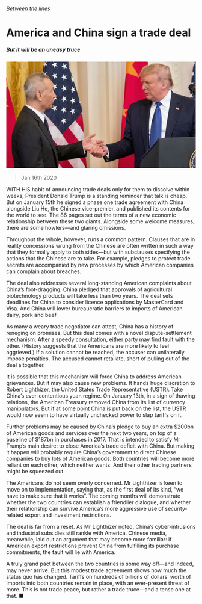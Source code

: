 ###### Between the lines

# America and China sign a trade deal 

##### But it will be an uneasy truce 

![image](images/20200118_FNP503.jpg) 

> Jan 16th 2020 

WITH HIS habit of announcing trade deals only for them to dissolve within weeks, President Donald Trump is a standing reminder that talk is cheap. But on January 15th he signed a phase one trade agreement with China alongside Liu He, the Chinese vice-premier, and published its contents for the world to see. The 86 pages set out the terms of a new economic relationship between these two giants. Alongside some welcome measures, there are some howlers—and glaring omissions.

Throughout the whole, however, runs a common pattern. Clauses that are in reality concessions wrung from the Chinese are often written in such a way that they formally apply to both sides—but with subclauses specifying the actions that the Chinese are to take. For example, pledges to protect trade secrets are accompanied by new processes by which American companies can complain about breaches.


The deal also addresses several long-standing American complaints about China’s foot-dragging. China pledged that approvals of agricultural biotechnology products will take less than two years. The deal sets deadlines for China to consider licence applications by MasterCard and Visa. And China will lower bureaucratic barriers to imports of American dairy, pork and beef.

As many a weary trade negotiator can attest, China has a history of reneging on promises. But this deal comes with a novel dispute-settlement mechanism. After a speedy consultation, either party may find fault with the other. (History suggests that the Americans are more likely to feel aggrieved.) If a solution cannot be reached, the accuser can unilaterally impose penalties. The accused cannot retaliate, short of pulling out of the deal altogether.

It is possible that this mechanism will force China to address American grievances. But it may also cause new problems. It hands huge discretion to Robert Lighthizer, the United States Trade Representative (USTR). Take China’s ever-contentious yuan regime. On January 13th, in a sign of thawing relations, the American Treasury removed China from its list of currency manipulators. But if at some point China is put back on the list, the USTR would now seem to have virtually unchecked power to slap tariffs on it.

Further problems may be caused by China’s pledge to buy an extra $200bn of American goods and services over the next two years, on top of a baseline of $187bn in purchases in 2017. That is intended to satisfy Mr Trump’s main desire: to close America’s trade deficit with China. But making it happen will probably require China’s government to direct Chinese companies to buy lots of American goods. Both countries will become more reliant on each other, which neither wants. And their other trading partners might be squeezed out.

The Americans do not seem overly concerned. Mr Lighthizer is keen to move on to implementation, saying that, as the first deal of its kind, “we have to make sure that it works”. The coming months will demonstrate whether the two countries can establish a friendlier dialogue, and whether their relationship can survive America’s more aggressive use of security-related export and investment restrictions.

The deal is far from a reset. As Mr Lighthizer noted, China’s cyber-intrusions and industrial subsidies still rankle with America. Chinese media, meanwhile, laid out an argument that may become more familiar: if American export restrictions prevent China from fulfilling its purchase commitments, the fault will lie with America.

A truly grand pact between the two countries is some way off—and indeed, may never arrive. But this modest trade agreement shows how much the status quo has changed. Tariffs on hundreds of billions of dollars’ worth of imports into both countries remain in place, with an ever-present threat of more. This is not trade peace, but rather a trade truce—and a tense one at that. ■

